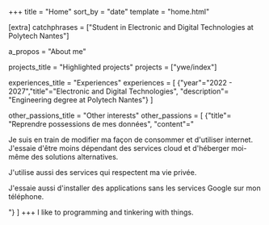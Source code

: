 +++
title = "Home"
sort_by = "date"
template = "home.html"

[extra]
catchphrases = ["Student in Electronic and Digital Technologies at Polytech Nantes"]

a_propos = "About me"

projects_title = "Highlighted projects"
projects = ["ywe/index"]

experiences_title = "Experiences"
experiences = [
    {"year"="2022 - 2027","title"="Electronic and Digital Technologies", "description"= "Engineering degree at Polytech Nantes"}
]

other_passions_title = "Other interests"
other_passions = [
    {"title"= "Reprendre possessions de mes données", "content"="<p>Je suis en train de modifier ma façon de consommer et d'utiliser internet. J'essaie d'être moins dépendant des services cloud et d'héberger moi-même des solutions alternatives.</p> <p> J'utilise aussi des services qui respectent ma vie privée. </p> <p>J'essaie aussi d'installer des applications sans les services Google sur mon téléphone.</p>"}
]
+++
I like to programming and tinkering with things.